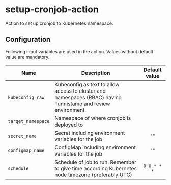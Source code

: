 # setup-cronjob-action

Action to set up cronjob to Kubernetes namespace.

## Configuration

Following input variables are used in the action. Values without default value are mandatory.

| Name               | Description                                                                                                   | Default value |
| ------------------ | ------------------------------------------------------------------------------------------------------------- | :-----------: |
| `kubeconfig_raw`   | Kubeconfig as text to allow access to cluster and namespaces (RBAC) having Tunnistamo and review environment. |               |
| `target_namespace` | Namespace of where cronjob is deployed to                                                                     |               |
| `secret_name`      | Secret including environment variables for the job                                                            |      ""       |
| `configmap_name`   | ConfigMap including environment variables for the job                                                         |      ""       |
| `schedule`         | Schedule of job to run. Remember to give time according Kubernetes node timezone (preferably UTC)             |  `0 0 * * *`  |
